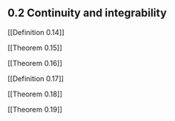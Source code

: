 ## 0.2 Continuity and integrability

[[Definition 0.14]]

[[Theorem 0.15]]

[[Theorem 0.16]]

[[Definition 0.17]]

[[Theorem 0.18]]

[[Theorem 0.19]]